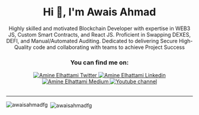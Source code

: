 <div align="center">
<h1 align="center">Hi 👋, I'm Awais Ahmad</h1>

Highly skilled and motivated Blockchain Developer with expertise in WEB3 JS, Custom Smart Contracts, and React JS. Proficient in Swapping DEXES, DEFI, and Manual/Automated Auditing. Dedicated to delivering Secure High-Quality code and collaborating with teams to achieve Project Success
 
  ### You can find me on:

<div align="center">
<a href="https://twitter.com/intent/follow?original_referer=https%3A%2F%2Fgithub.com%2FAm1n3e&screen_name=amine_elhattami">
    <img alt="Amine Elhattami Twitter" src="https://img.shields.io/badge/Twitter-1DA1F2?style=for-the-badge&logo=twitter&logoColor=white">
</a>
<a href="https://www.linkedin.com/in/amine-elhattami-73841947/">
    <img alt="Amine Elhattami Linkedin" src="https://img.shields.io/badge/LinkedIn-0077B5?style=for-the-badge&logo=linkedin&logoColor=white">
</a>
<a href="https://amine-elhattami.medium.com/">
    <img alt="Amine Elhattami Medium" src="https://img.shields.io/badge/Medium-12100E?style=for-the-badge&logo=medium&logoColor=white">
</a>
<a href="https://www.youtube.com/channel/UC5HESU2PZakGoNS2pYeO5Og">
    <img alt="Youtube channel" src="https://img.shields.io/badge/YouTube-FF0000?style=for-the-badge&logo=youtube&logoColor=white">
</a>
</div>
  <br>
</div>


---
<p><img align="left" src="https://github-readme-stats.vercel.app/api/top-langs?username=awaisahmadfg&show_icons=true&locale=en&layout=compact" alt="awaisahmadfg" /></p>

<p>&nbsp;<img align="center" src="https://github-readme-stats.vercel.app/api?username=awaisahmadfg&show_icons=true&locale=en" alt="awaisahmadfg" /></p>
</div>

